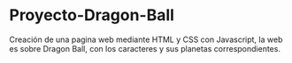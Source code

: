 # Proyecto-Dragon-Ball
Creación de una pagina web mediante HTML y CSS con Javascript, la web es sobre Dragon Ball, con los caracteres y sus planetas correspondientes.
